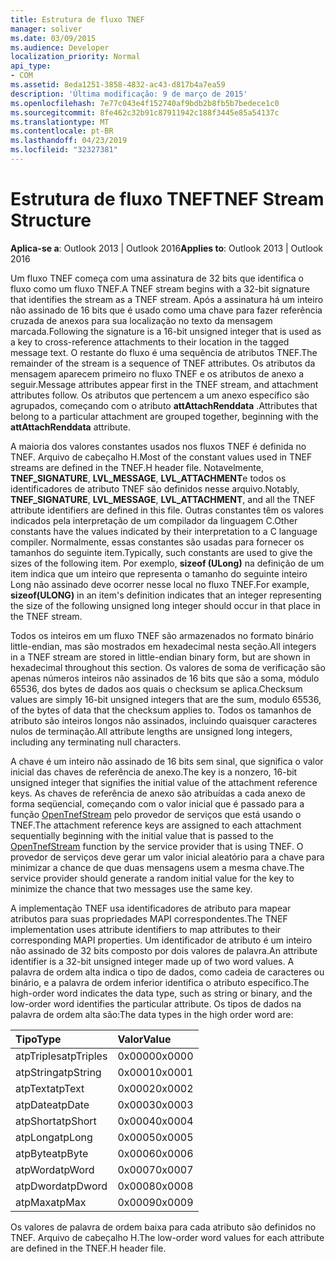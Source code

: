 ```yaml
---
title: Estrutura de fluxo TNEF
manager: soliver
ms.date: 03/09/2015
ms.audience: Developer
localization_priority: Normal
api_type:
- COM
ms.assetid: 8eda1251-3858-4832-ac43-d817b4a7ea59
description: 'Última modificação: 9 de março de 2015'
ms.openlocfilehash: 7e77c043e4f152740af9bdb2b8fb5b7bedece1c0
ms.sourcegitcommit: 8fe462c32b91c87911942c188f3445e85a54137c
ms.translationtype: MT
ms.contentlocale: pt-BR
ms.lasthandoff: 04/23/2019
ms.locfileid: "32327381"
---
```

# <a name="tnef-stream-structure"></a><span data-ttu-id="5bae9-103">Estrutura de fluxo TNEF</span><span class="sxs-lookup"><span data-stu-id="5bae9-103">TNEF Stream Structure</span></span>

  
  
<span data-ttu-id="5bae9-104">**Aplica-se a**: Outlook 2013 | Outlook 2016</span><span class="sxs-lookup"><span data-stu-id="5bae9-104">**Applies to**: Outlook 2013 | Outlook 2016</span></span> 
  
<span data-ttu-id="5bae9-105">Um fluxo TNEF começa com uma assinatura de 32 bits que identifica o fluxo como um fluxo TNEF.</span><span class="sxs-lookup"><span data-stu-id="5bae9-105">A TNEF stream begins with a 32-bit signature that identifies the stream as a TNEF stream.</span></span> <span data-ttu-id="5bae9-106">Após a assinatura há um inteiro não assinado de 16 bits que é usado como uma chave para fazer referência cruzada de anexos para sua localização no texto da mensagem marcada.</span><span class="sxs-lookup"><span data-stu-id="5bae9-106">Following the signature is a 16-bit unsigned integer that is used as a key to cross-reference attachments to their location in the tagged message text.</span></span> <span data-ttu-id="5bae9-107">O restante do fluxo é uma sequência de atributos TNEF.</span><span class="sxs-lookup"><span data-stu-id="5bae9-107">The remainder of the stream is a sequence of TNEF attributes.</span></span> <span data-ttu-id="5bae9-108">Os atributos da mensagem aparecem primeiro no fluxo TNEF e os atributos de anexo a seguir.</span><span class="sxs-lookup"><span data-stu-id="5bae9-108">Message attributes appear first in the TNEF stream, and attachment attributes follow.</span></span> <span data-ttu-id="5bae9-109">Os atributos que pertencem a um anexo específico são agrupados, começando com o atributo **attAttachRenddata** .</span><span class="sxs-lookup"><span data-stu-id="5bae9-109">Attributes that belong to a particular attachment are grouped together, beginning with the **attAttachRenddata** attribute.</span></span> 
  
<span data-ttu-id="5bae9-110">A maioria dos valores constantes usados nos fluxos TNEF é definida no TNEF. Arquivo de cabeçalho H.</span><span class="sxs-lookup"><span data-stu-id="5bae9-110">Most of the constant values used in TNEF streams are defined in the TNEF.H header file.</span></span> <span data-ttu-id="5bae9-111">Notavelmente, **TNEF_SIGNATURE**, **LVL_MESSAGE**, **LVL_ATTACHMENT**e todos os identificadores de atributo TNEF são definidos nesse arquivo.</span><span class="sxs-lookup"><span data-stu-id="5bae9-111">Notably, **TNEF_SIGNATURE**, **LVL_MESSAGE**, **LVL_ATTACHMENT**, and all the TNEF attribute identifiers are defined in this file.</span></span> <span data-ttu-id="5bae9-112">Outras constantes têm os valores indicados pela interpretação de um compilador da linguagem C.</span><span class="sxs-lookup"><span data-stu-id="5bae9-112">Other constants have the values indicated by their interpretation to a C language compiler.</span></span> <span data-ttu-id="5bae9-113">Normalmente, essas constantes são usadas para fornecer os tamanhos do seguinte item.</span><span class="sxs-lookup"><span data-stu-id="5bae9-113">Typically, such constants are used to give the sizes of the following item.</span></span> <span data-ttu-id="5bae9-114">Por exemplo, **sizeof (ULong)** na definição de um item indica que um inteiro que representa o tamanho do seguinte inteiro Long não assinado deve ocorrer nesse local no fluxo TNEF.</span><span class="sxs-lookup"><span data-stu-id="5bae9-114">For example, **sizeof(ULONG)** in an item's definition indicates that an integer representing the size of the following unsigned long integer should occur in that place in the TNEF stream.</span></span> 
  
<span data-ttu-id="5bae9-115">Todos os inteiros em um fluxo TNEF são armazenados no formato binário little-endian, mas são mostrados em hexadecimal nesta seção.</span><span class="sxs-lookup"><span data-stu-id="5bae9-115">All integers in a TNEF stream are stored in little-endian binary form, but are shown in hexadecimal throughout this section.</span></span> <span data-ttu-id="5bae9-116">Os valores de soma de verificação são apenas números inteiros não assinados de 16 bits que são a soma, módulo 65536, dos bytes de dados aos quais o checksum se aplica.</span><span class="sxs-lookup"><span data-stu-id="5bae9-116">Checksum values are simply 16-bit unsigned integers that are the sum, modulo 65536, of the bytes of data that the checksum applies to.</span></span> <span data-ttu-id="5bae9-117">Todos os tamanhos de atributo são inteiros longos não assinados, incluindo quaisquer caracteres nulos de terminação.</span><span class="sxs-lookup"><span data-stu-id="5bae9-117">All attribute lengths are unsigned long integers, including any terminating null characters.</span></span>
  
<span data-ttu-id="5bae9-118">A chave é um inteiro não assinado de 16 bits sem sinal, que significa o valor inicial das chaves de referência de anexo.</span><span class="sxs-lookup"><span data-stu-id="5bae9-118">The key is a nonzero, 16-bit unsigned integer that signifies the initial value of the attachment reference keys.</span></span> <span data-ttu-id="5bae9-119">As chaves de referência de anexo são atribuídas a cada anexo de forma seqüencial, começando com o valor inicial que é passado para a função [OpenTnefStream](opentnefstream.md) pelo provedor de serviços que está usando o TNEF.</span><span class="sxs-lookup"><span data-stu-id="5bae9-119">The attachment reference keys are assigned to each attachment sequentially beginning with the initial value that is passed to the [OpenTnefStream](opentnefstream.md) function by the service provider that is using TNEF.</span></span> <span data-ttu-id="5bae9-120">O provedor de serviços deve gerar um valor inicial aleatório para a chave para minimizar a chance de que duas mensagens usem a mesma chave.</span><span class="sxs-lookup"><span data-stu-id="5bae9-120">The service provider should generate a random initial value for the key to minimize the chance that two messages use the same key.</span></span> 
  
<span data-ttu-id="5bae9-121">A implementação TNEF usa identificadores de atributo para mapear atributos para suas propriedades MAPI correspondentes.</span><span class="sxs-lookup"><span data-stu-id="5bae9-121">The TNEF implementation uses attribute identifiers to map attributes to their corresponding MAPI properties.</span></span> <span data-ttu-id="5bae9-122">Um identificador de atributo é um inteiro não assinado de 32 bits composto por dois valores de palavra.</span><span class="sxs-lookup"><span data-stu-id="5bae9-122">An attribute identifier is a 32-bit unsigned integer made up of two word values.</span></span> <span data-ttu-id="5bae9-123">A palavra de ordem alta indica o tipo de dados, como cadeia de caracteres ou binário, e a palavra de ordem inferior identifica o atributo específico.</span><span class="sxs-lookup"><span data-stu-id="5bae9-123">The high-order word indicates the data type, such as string or binary, and the low-order word identifies the particular attribute.</span></span> <span data-ttu-id="5bae9-124">Os tipos de dados na palavra de ordem alta são:</span><span class="sxs-lookup"><span data-stu-id="5bae9-124">The data types in the high order word are:</span></span>
  
|<span data-ttu-id="5bae9-125">**Tipo**</span><span class="sxs-lookup"><span data-stu-id="5bae9-125">**Type**</span></span>|<span data-ttu-id="5bae9-126">**Valor**</span><span class="sxs-lookup"><span data-stu-id="5bae9-126">**Value**</span></span>|
|:-----|:-----|
|<span data-ttu-id="5bae9-127">atpTriples</span><span class="sxs-lookup"><span data-stu-id="5bae9-127">atpTriples</span></span>  <br/> |<span data-ttu-id="5bae9-128">0x0000</span><span class="sxs-lookup"><span data-stu-id="5bae9-128">0x0000</span></span>  <br/> |
|<span data-ttu-id="5bae9-129">atpString</span><span class="sxs-lookup"><span data-stu-id="5bae9-129">atpString</span></span>  <br/> |<span data-ttu-id="5bae9-130">0x0001</span><span class="sxs-lookup"><span data-stu-id="5bae9-130">0x0001</span></span>  <br/> |
|<span data-ttu-id="5bae9-131">atpText</span><span class="sxs-lookup"><span data-stu-id="5bae9-131">atpText</span></span>  <br/> |<span data-ttu-id="5bae9-132">0x0002</span><span class="sxs-lookup"><span data-stu-id="5bae9-132">0x0002</span></span>  <br/> |
|<span data-ttu-id="5bae9-133">atpDate</span><span class="sxs-lookup"><span data-stu-id="5bae9-133">atpDate</span></span>  <br/> |<span data-ttu-id="5bae9-134">0x0003</span><span class="sxs-lookup"><span data-stu-id="5bae9-134">0x0003</span></span>  <br/> |
|<span data-ttu-id="5bae9-135">atpShort</span><span class="sxs-lookup"><span data-stu-id="5bae9-135">atpShort</span></span>  <br/> |<span data-ttu-id="5bae9-136">0x0004</span><span class="sxs-lookup"><span data-stu-id="5bae9-136">0x0004</span></span>  <br/> |
|<span data-ttu-id="5bae9-137">atpLong</span><span class="sxs-lookup"><span data-stu-id="5bae9-137">atpLong</span></span>  <br/> |<span data-ttu-id="5bae9-138">0x0005</span><span class="sxs-lookup"><span data-stu-id="5bae9-138">0x0005</span></span>  <br/> |
|<span data-ttu-id="5bae9-139">atpByte</span><span class="sxs-lookup"><span data-stu-id="5bae9-139">atpByte</span></span>  <br/> |<span data-ttu-id="5bae9-140">0x0006</span><span class="sxs-lookup"><span data-stu-id="5bae9-140">0x0006</span></span>  <br/> |
|<span data-ttu-id="5bae9-141">atpWord</span><span class="sxs-lookup"><span data-stu-id="5bae9-141">atpWord</span></span>  <br/> |<span data-ttu-id="5bae9-142">0x0007</span><span class="sxs-lookup"><span data-stu-id="5bae9-142">0x0007</span></span>  <br/> |
|<span data-ttu-id="5bae9-143">atpDword</span><span class="sxs-lookup"><span data-stu-id="5bae9-143">atpDword</span></span>  <br/> |<span data-ttu-id="5bae9-144">0x0008</span><span class="sxs-lookup"><span data-stu-id="5bae9-144">0x0008</span></span>  <br/> |
|<span data-ttu-id="5bae9-145">atpMax</span><span class="sxs-lookup"><span data-stu-id="5bae9-145">atpMax</span></span>  <br/> |<span data-ttu-id="5bae9-146">0x0009</span><span class="sxs-lookup"><span data-stu-id="5bae9-146">0x0009</span></span>  <br/> |
   
<span data-ttu-id="5bae9-147">Os valores de palavra de ordem baixa para cada atributo são definidos no TNEF. Arquivo de cabeçalho H.</span><span class="sxs-lookup"><span data-stu-id="5bae9-147">The low-order word values for each attribute are defined in the TNEF.H header file.</span></span>
  

